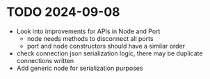# TODO 2024-09-08

- Look into improvements for APIs in Node and Port
  - node needs methods to disconnect all ports
  - port and node constructors should have a similar order
- check connection json serialization logic, there may be duplicate connections written
- Add generic node for serialization purposes
